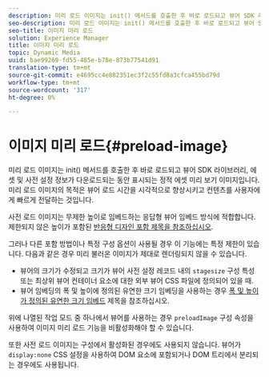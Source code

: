 ```yaml
---
description: 미리 로드 이미지는 init() 메서드를 호출한 후 바로 로드되고 뷰어 SDK 라이브러리, 에셋 및 사전 설정 정보가 다운로드되는 동안 표시되는 정적 에셋 미리 보기 이미지입니다. 미리 로드 이미지의 목적은 뷰어 로드 시간을 시각적으로 향상시키고 컨텐츠를 사용자에게 빠르게 전달하는 것입니다.
seo-description: 미리 로드 이미지는 init() 메서드를 호출한 후 바로 로드되고 뷰어 SDK 라이브러리, 에셋 및 사전 설정 정보가 다운로드되는 동안 표시되는 정적 에셋 미리 보기 이미지입니다. 미리 로드 이미지의 목적은 뷰어 로드 시간을 시각적으로 향상시키고 컨텐츠를 사용자에게 빠르게 전달하는 것입니다.
seo-title: 이미지 미리 로드
solution: Experience Manager
title: 이미지 미리 로드
topic: Dynamic Media
uuid: bae99269-fd55-485e-b78e-873b77541d91
translation-type: tm+mt
source-git-commit: e4695cc4e882351ec3f2c55fd8a3cfca455bd79d
workflow-type: tm+mt
source-wordcount: '317'
ht-degree: 0%

---
```



# 이미지 미리 로드{#preload-image}

미리 로드 이미지는 init() 메서드를 호출한 후 바로 로드되고 뷰어 SDK 라이브러리, 에셋 및 사전 설정 정보가 다운로드되는 동안 표시되는 정적 에셋 미리 보기 이미지입니다. 미리 로드 이미지의 목적은 뷰어 로드 시간을 시각적으로 향상시키고 컨텐츠를 사용자에게 빠르게 전달하는 것입니다.

사전 로드 이미지는 무제한 높이로 임베드하는 응답형 뷰어 임베드 방식에 적합합니다. 제한되지 않은 높이가 포함된 [반응형 디자인 포함 제목을 참조하십시오](../../c-html5-aem-asset-viewers/c-html5-aem-carousel/c-html5-aem-carousel.md#concept-b44f1df3c1c64d4e8b5565e7736bf95e).

그러나 다른 포함 방법이나 특정 구성 옵션이 사용될 경우 이 기능에는 특정 제한이 있습니다. 다음과 같은 경우 미리 불러온 이미지가 제대로 렌더링되지 않을 수 있습니다.

* 뷰어의 크기가 수정되고 크기가 뷰어 사전 설정 레코드 내의 `stagesize` 구성 특성 또는 최상위 뷰어 컨테이너 요소에 대한 외부 뷰어 CSS 파일에 정의되어 있을 때.
* 뷰어 임베딩의 폭 및 높이에 정의된 유연한 크기 임베딩을 사용하는 경우 [폭 및 높이가 정의된 유연한 크기 임베드](../../c-html5-aem-asset-viewers/c-html5-aem-interactive-images/c-html5-aem-interactive-images.md#section-6bb5d3c502544ad18a58eafe12a13435) 제목을 참조하십시오.

위에 나열된 작업 모드 중 하나에서 뷰어를 사용하는 경우 `preloadImage` 구성 속성을 사용하여 이미지 미리 로드 기능을 비활성화해야 할 수 있습니다.

또한 사전 로드 이미지는 구성에서 활성화된 경우에도 사용되지 않습니다. 뷰어가 `display:none` CSS 설정을 사용하여 DOM 요소에 포함되거나 DOM 트리에서 분리되는 경우에도 사용됩니다.
